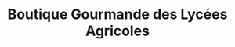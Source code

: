 ---
title: "Boutique Gourmande des Lycées Agricoles"
url: /thiverval-grignon/boutique-gourmande-des-lycees-agricoles/
shop: Feinkost
---